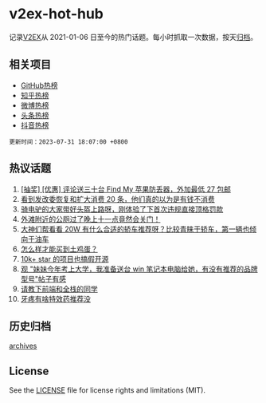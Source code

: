 # v2ex-hot-hub

 记录[V2EX](https://www.v2ex.com/)从 2021-01-06 日至今的热门话题。每小时抓取一次数据，按天[归档](archives)。
 
 ## 相关项目

- [GitHub热榜](https://github.com/snaildev/github-hot-hub)
- [知乎热榜](https://github.com/snaildev/zhihu-hot-hub)
- [微博热榜](https://github.com/snaildev/weibo-hot-hub)
- [头条热榜](https://github.com/snaildev/toutiao-hot-hub)
- [抖音热榜](https://github.com/snaildev/douyin-hot-hub)


 `更新时间：2023-07-31 18:07:00 +0800`

## 热议话题

1. [[抽奖] [优惠] 评论送三十台 Find My 苹果防丢器，外加最低 27 包邮](https://www.v2ex.com/t/961108)
1. [看到发改委恢复和扩大消费 20 条，他们真的以为是有钱不消费](https://www.v2ex.com/t/961142)
1. [骑电驴的大家带好头盔上路呀，刚体验了下首次违规直接顶格罚款](https://www.v2ex.com/t/961093)
1. [外滩附近的公厕过了晚上十一点竟然会关门！](https://www.v2ex.com/t/961085)
1. [大神们帮看看 20W 有什么合适的轿车推荐呀？比较青睐于轿车，第一辆也倾向于油车](https://www.v2ex.com/t/961158)
1. [怎么样才能买到土鸡蛋？](https://www.v2ex.com/t/961089)
1. [10k+ star 的项目也搞假开源](https://www.v2ex.com/t/961178)
1. [观 "妹妹今年考上大学，我准备送台 win 笔记本电脑给她，有没有推荐的品牌型号"帖子有感](https://www.v2ex.com/t/961156)
1. [请教下前端和全栈的同学](https://www.v2ex.com/t/961053)
1. [牙疼有啥特效药推荐没](https://www.v2ex.com/t/961066)

## 历史归档

[archives](archives)

## License

See the [LICENSE](LICENSE) file for license rights and limitations (MIT).
